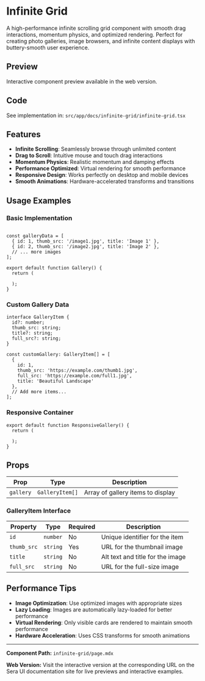 # Infinite Grid 

A high-performance infinite scrolling grid component with smooth drag interactions, momentum physics, and optimized rendering. Perfect for creating photo galleries, image browsers, and infinite content displays with buttery-smooth user experience.

## Preview

Interactive component preview available in the web version.

## Code

See implementation in: `src/app/docs/infinite-grid/infinite-grid.tsx`

## Features

- **Infinite Scrolling**: Seamlessly browse through unlimited content
- **Drag to Scroll**: Intuitive mouse and touch drag interactions
- **Momentum Physics**: Realistic momentum and damping effects
- **Performance Optimized**: Virtual rendering for smooth performance
- **Responsive Design**: Works perfectly on desktop and mobile devices
- **Smooth Animations**: Hardware-accelerated transforms and transitions

## Usage Examples

### Basic Implementation

```tsx

const galleryData = [
  { id: 1, thumb_src: '/image1.jpg', title: 'Image 1' },
  { id: 2, thumb_src: '/image2.jpg', title: 'Image 2' },
  // ... more images
];

export default function Gallery() {
  return (

  );
}
```

### Custom Gallery Data

```tsx
interface GalleryItem {
  id?: number;
  thumb_src: string;
  title?: string;
  full_src?: string;
}

const customGallery: GalleryItem[] = [
  {
    id: 1,
    thumb_src: 'https://example.com/thumb1.jpg',
    full_src: 'https://example.com/full1.jpg',
    title: 'Beautiful Landscape'
  },
  // Add more items...
];
```

### Responsive Container

```tsx
export default function ResponsiveGallery() {
  return (

  );
}
```

## Props

| Prop | Type | Description |
|------|------|-------------|
| `gallery` | `GalleryItem[]` | Array of gallery items to display |

### GalleryItem Interface

| Property | Type | Required | Description |
|----------|------|----------|-------------|
| `id` | `number` | No | Unique identifier for the item |
| `thumb_src` | `string` | Yes | URL for the thumbnail image |
| `title` | `string` | No | Alt text and title for the image |
| `full_src` | `string` | No | URL for the full-size image |    

## Performance Tips

- **Image Optimization**: Use optimized images with appropriate sizes
- **Lazy Loading**: Images are automatically lazy-loaded for better performance
- **Virtual Rendering**: Only visible cards are rendered to maintain smooth performance
- **Hardware Acceleration**: Uses CSS transforms for smooth animations

---

**Component Path:** `infinite-grid/page.mdx`

**Web Version:** Visit the interactive version at the corresponding URL on the Sera UI documentation site for live previews and interactive examples.
